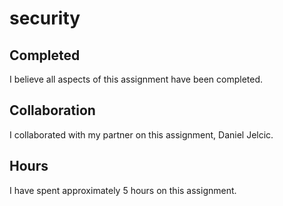 # security

Completed
-------------
I believe all aspects of this assignment have been completed.

Collaboration
-------------
I collaborated with my partner on this assignment, Daniel Jelcic.

Hours
-------------
I have spent approximately 5 hours on this assignment.
